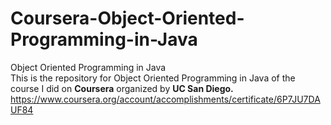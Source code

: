 # Coursera-Object-Oriented-Programming-in-Java
Object Oriented Programming in Java<br>
This is the repository for Object Oriented Programming in Java of the course I did on <b>Coursera</b> organized by <b>UC San Diego.</b>
https://www.coursera.org/account/accomplishments/certificate/6P7JU7DAUF84
